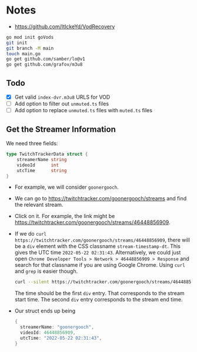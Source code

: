 # Notes

- https://github.com/ItIckeYd/VodRecovery

```bash
go mod init goVods
git init
git branch -M main
touch main.go
go get github.com/samber/lo@v1
go get github.com/grafov/m3u8
```

## Todo

- [x] Get valid `index-dvr.m3u8` URLS for VOD
- [ ] Add option to filter out `unmuted.ts` files
- [ ] Add option to replace `unmuted.ts` files with `muted.ts` files

## Get the Streamer Information

We need three fields:

```go
type TwitchTrackerData struct {
	streamerName string
	videoId      int
	utcTime      string
}
```

- For example, we will consider `goonergooch`.
- We can go to https://twitchtracker.com/goonergooch/streams and find the relevant stream.
- Click on it.
  For example, the link might be https://twitchtracker.com/goonergooch/streams/46448856909.
- If we do `curl https://twitchtracker.com/goonergooch/streams/46448856909`, there will be a `div` element with the CSS classname `stream-timestamp-dt`.
  This gives the UTC time `2022-05-22 02:31:43`.
  Alternatively, we could just open `Chrome Developer Tools > Network > 46448856909 > Response` and search for that classname if you are using Google Chrome.
  Using `curl` and `grep` is easier though.

  ```bash
  curl --silent https://twitchtracker.com/goonergooch/streams/46448856909 | grep "stream-timestamp-dt"
  ```

  The time should be the first `div` entry.
  That corresponds to the stream start time.
  The second `div` entry corresponds to the stream end time.

- Our struct ends up being

  ```go
  {
    streamerName: "goonergooch",
    videoId: 46448856909,
    utcTime: "2022-05-22 02:31:43",
  }
  ```
